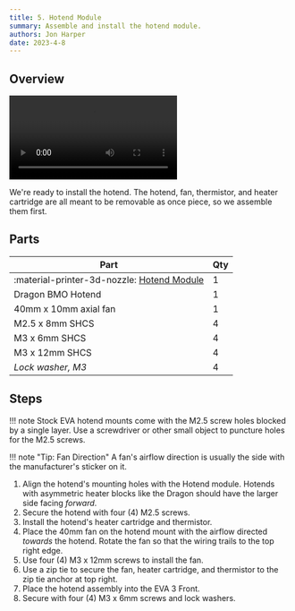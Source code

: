 ```yaml
---
title: 5. Hotend Module
summary: Assemble and install the hotend module.
authors: Jon Harper
date: 2023-4-8
---
```


## Overview

<video controls="">
  <source src="https://jon-harper.github.io/E34M1/assets/vid/hotend.mp4" type="video/mp4">
</video>

We're ready to install the hotend. The hotend, fan, thermistor, and heater cartridge are all meant to be removable as once piece, so we assemble them first.
## Parts

| Part | Qty |
|---|---|
| :material-printer-3d-nozzle: [Hotend Module](../compat/hotends.md) | 1 |
| Dragon BMO Hotend | 1 |
| 40mm x 10mm axial fan    | 1 |
| M2.5 x 8mm SHCS   | 4 |
| M3 x 6mm SHCS     | 4 |
| M3 x 12mm SHCS    | 4 |
| *Lock washer, M3* | 4 |

## Steps

!!! note
    Stock EVA hotend mounts come with the M2.5 screw holes blocked by a single layer. Use a screwdriver or other small object to puncture holes for the M2.5 screws.

!!! note "Tip: Fan Direction"
    A fan's airflow direction is usually the side with the manufacturer's sticker on it.

1. Align the hotend's mounting holes with the Hotend module. Hotends with asymmetric heater blocks like the Dragon should have the larger side facing *forward*.
2. Secure the hotend with four (4) M2.5 screws.
3. Install the hotend's heater cartridge and thermistor.
4. Place the 40mm fan on the hotend mount with the airflow directed *towards* the hotend. Rotate the fan so that the wiring trails to the top right edge.
5. Use four (4) M3 x 12mm screws to install the fan. 
6. Use a zip tie to secure the fan, heater cartridge, and thermistor to the zip tie anchor at top right.
7. Place the hotend assembly into the EVA 3 Front.
8. Secure with four (4) M3 x 6mm screws and lock washers.